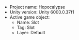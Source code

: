 <!-- UNITY CODE ASSIST INSTRUCTIONS START -->
- Project name: Hopocalypse
- Unity version: Unity 6000.0.37f1
- Active game object:
  - Name: Slot
  - Tag: Slot
  - Layer: Default
<!-- UNITY CODE ASSIST INSTRUCTIONS END -->